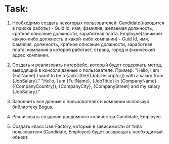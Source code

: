# Task:
1. Необходимо создать некоторых пользователей:
   Candidate(находится в поиске работы) - Guid Id, имя, фамилия, желаемая должность, краткое описание должности, заработная плата.
   Employee(занимает какую-либо должность в какой-либо компании) - Guid Id, имя, фамилия, должность, краткое описание должности, заработная плата; компания в которой работает, страна, город и физический адрес компании.

2. Создать и реализовать интерфейс, который будет содержать метод, выводящий в консоли данные о пользователе.
   Пример:
   "Hello, I am {FullName} I want to be a {JobTittle}({JobDescriptor}) with a salary from {JobSalary}."
   "Hello, I am {FullName}, {JobTittle} in {CompanyName}({CompanyCountry}), {CompanyCity}, {CompanyStreet} and my salary {JobSalary}."

3. Заполнить все данные о пользователях и компании используя библиотеку Bogus.

4. Реализовать создание рандомного количества Candidate, Employee.

5. Создать класс UserFactory, который в зависимости от типа пользователя (Candidate, Employee) будет возвращать необходимый объект.
